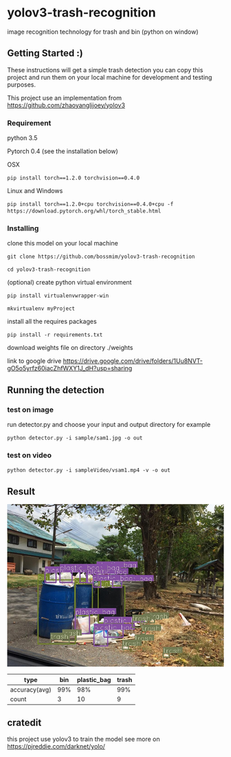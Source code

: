# yolov3-trash-recognition

 image recognition technology for trash and bin (python on window) 

## Getting Started :)

These instructions will get a simple trash detection you can copy this project and run them on your local machine for development and testing purposes. 

This project use an implementation from https://github.com/zhaoyanglijoey/yolov3 

### Requirement

 python 3.5

 Pytorch 0.4 (see the installation below)

OSX 
```
pip install torch==1.2.0 torchvision==0.4.0
```
Linux and Windows

```
pip install torch==1.2.0+cpu torchvision==0.4.0+cpu -f https://download.pytorch.org/whl/torch_stable.html
```

### Installing

clone this model on your local machine

```
git clone https://github.com/bossmim/yolov3-trash-recognition
```
```
cd yolov3-trash-recognition
```

(optional) create python virtual environment
```
pip install virtualenvwrapper-win
```
```
mkvirtualenv myProject
```
install all the requires packages
```
pip install -r requirements.txt
```

download weights file on directory ./weights 

link to google drive https://drive.google.com/drive/folders/1Uu8NVT-gO5o5yrfz60iacZhfWXY1J_dH?usp=sharing


## Running the detection

### test on image

run detector.py and choose your input and output directory for example

```
python detector.py -i sample/sam1.jpg -o out
```

### test on video

```
python detector.py -i sampleVideo/vsam1.mp4 -v -o out
```

## Result

![GitHub Logo](/demo/sam1.jpg)

type| bin | plastic_bag | trash
--- | --- | --- | ---
accuracy(avg) | 99% | 98% | 99%
count| 3 | 10 | 9


## cratedit

this project use yolov3 to train the model
see more on https://pjreddie.com/darknet/yolo/

